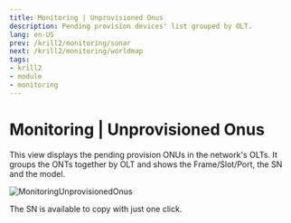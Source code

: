 ```yaml
---
title: Monitoring | Unprovisioned Onus
description: Pending provision devices' list grouped by OLT.
lang: en-US
prev: /krill2/monitoring/sonar
next: /krill2/monitoring/worldmap
tags:
- krill2
- module
- monitoring
---
```

# Monitoring | Unprovisioned Onus

This view displays the pending provision ONUs in the network's OLTs. It groups the ONTs together by OLT and shows the Frame/Slot/Port, the SN and the model.

![MonitoringUnprovisionedOnus](@images/krill2/monitoring/0501.png)

The SN is available to copy with just one click. 
